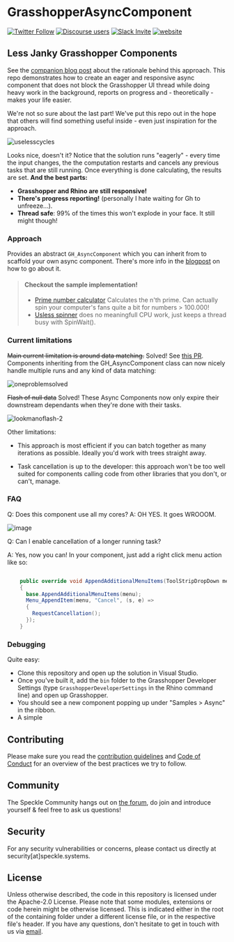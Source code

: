# GrasshopperAsyncComponent

[![Twitter Follow](https://img.shields.io/twitter/follow/SpeckleSystems?style=social)](https://twitter.com/SpeckleSystems) [![Discourse users](https://img.shields.io/discourse/users?server=https%3A%2F%2Fdiscourse.speckle.works&style=flat-square)](https://discourse.speckle.works)
[![Slack Invite](https://img.shields.io/badge/-slack-grey?style=flat-square&logo=slack)](https://speckle-works.slack.com/join/shared_invite/enQtNjY5Mzk2NTYxNTA4LTU4MWI5ZjdhMjFmMTIxZDIzOTAzMzRmMTZhY2QxMmM1ZjVmNzJmZGMzMDVlZmJjYWQxYWU0MWJkYmY3N2JjNGI) [![website](https://img.shields.io/badge/www-speckle.systems-royalblue?style=flat-square)](https://speckle.systems)

## Less Janky Grasshopper Components

See the [companion blog post](https://speckle.systems/blog/async-gh/) about the rationale behind this approach. This repo demonstrates how to create an eager and responsive async component that does not block the Grasshopper UI thread while doing heavy work in the background, reports on progress and - theoretically - makes your life easier. 

We're not so sure about the last part! We've put this repo out in the hope that others will find something useful inside - even just inspiration for the approach.

![uselesscycles](https://user-images.githubusercontent.com/7696515/95028615-38583580-0699-11eb-8192-06c9cb4c3185.gif)

Looks nice, doesn't it? Notice that the solution runs "eagerly" - every time the input changes, the the computation restarts and cancels any previous tasks that are still running. Once everything is done calculating, the results are set. **And the best parts:** 

- **Grasshopper and Rhino are still responsive!**
- **There's progress reporting!** (personally I hate waiting for Gh to unfreeze...).
- **Thread safe**: 99% of the times this won't explode in your face. It still might though!

### Approach

Provides an abstract `GH_AsyncComponent` which you can inherit from to scaffold your own async component. There's more info in the [blogpost](https://speckle.systems/blog/async-gh/) on how to go about it.

> #### Checkout the sample implementation! 
> - [Prime number calculator](https://github.com/specklesystems/GrasshopperAsyncComponent/blob/a53cef31a8750a18d06fad0f41b2dc452fdc253b/GrasshopperAsyncComponentDemo/SampleImplementations/Sample_PrimeCalculatorAsyncComponent.cs#L11-L53) Calculates the n'th prime. Can actually spin your computer's fans quite a bit for numbers > 100.000!
> - [Usless spinner](https://github.com/specklesystems/GrasshopperAsyncComponent/blob/2f2be53bffd2402337ba40d65bb5b619d1161b3e/GrasshopperAsyncComponentDemo/SampleImplementations/Sample_UslessCyclesComponent.cs#L13-L91) does no meaningfull CPU work, just keeps a thread busy with SpinWait().

### Current limitations

~~Main current limitation is around data matching.~~ Solved! See [this PR](https://github.com/specklesystems/GrasshopperAsyncComponent/pull/4). Components inheriting from the GH_AsyncComponent class can now nicely handle multiple runs and any kind of data matching:

![oneproblemsolved](https://user-images.githubusercontent.com/7696515/95373253-a89ecb00-08d4-11eb-9bd9-9501caa0938e.gif)

~~Flash of null data~~ Solved! These Async Components now only expire their downstream dependants when they're done with their tasks. 

![lookmanoflash-2](https://user-images.githubusercontent.com/7696515/95596003-bbd0a880-0a44-11eb-90df-044b18dcc019.gif)

Other limitations: 

- This approach is most efficient if you can batch together as many iterations as possible. Ideally you'd work with trees straight away. 

- Task cancellation is up to the developer: this approach won't be too well suited for components calling code from other libraries that you don't, or can't, manage. 

### FAQ

Q: Does this component use all my cores? A: OH YES. It goes WROOOM.

![image](https://user-images.githubusercontent.com/7696515/95597125-29310900-0a46-11eb-99ce-663b34506a7a.png)

Q: Can I enable cancellation of a longer running task? 

A: Yes, now you can! In your component, just add a right click menu action like so:

```cs

    public override void AppendAdditionalMenuItems(ToolStripDropDown menu)
    {
      base.AppendAdditionalMenuItems(menu);
      Menu_AppendItem(menu, "Cancel", (s, e) =>
      {
        RequestCancellation();
      });
    }

```



### Debugging

Quite easy:
- Clone this repository and open up the solution in Visual Studio. 
- Once you've built it, add the `bin` folder to the Grasshopper Developer Settings (type `GrasshopperDeveloperSettings` in the Rhino command line) and open up Grasshopper. 
- You should see a new component popping up under "Samples > Async" in the ribbon. 
- A simple 

## Contributing

Please make sure you read the [contribution guidelines](.github/CONTRIBUTING.md) and [Code of Conduct](.github/CODE_OF_CONDUCT.md) for an overview of the best practices we try to follow.

## Community

The Speckle Community hangs out on [the forum](https://discourse.speckle.works), do join and introduce yourself & feel free to ask us questions!

## Security

For any security vulnerabilities or concerns, please contact us directly at security[at]speckle.systems.

## License

Unless otherwise described, the code in this repository is licensed under the Apache-2.0 License. Please note that some modules, extensions or code herein might be otherwise licensed. This is indicated either in the root of the containing folder under a different license file, or in the respective file's header. If you have any questions, don't hesitate to get in touch with us via [email](mailto:hello@speckle.systems).
